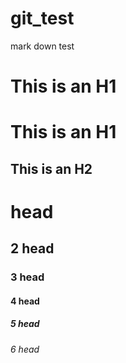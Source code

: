 # git_test

mark down test

This is an H1
=============

# This is an H1

This is an H2
-------------
# head
## 2 head
### 3 head
#### 4 head
##### 5 head
###### 6 head